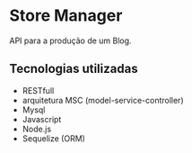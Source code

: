 # Store Manager

API para a produção de um Blog.

## Tecnologias utilizadas
- RESTfull
- arquitetura MSC (model-service-controller)
- Mysql
- Javascript
- Node.js
- Sequelize (ORM)
